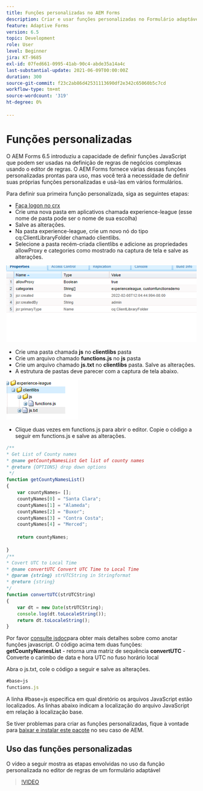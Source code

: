 ```yaml
---
title: Funções personalizadas no AEM Forms
description: Criar e usar funções personalizadas no Formulário adaptável
feature: Adaptive Forms
version: 6.5
topic: Development
role: User
level: Beginner
jira: KT-9685
exl-id: 07fed661-0995-41ab-90c4-abde35a14a4c
last-substantial-update: 2021-06-09T00:00:00Z
duration: 300
source-git-commit: f23c2ab86d42531113690df2e342c65060b5c7cd
workflow-type: tm+mt
source-wordcount: '319'
ht-degree: 0%

---
```


# Funções personalizadas

O AEM Forms 6.5 introduziu a capacidade de definir funções JavaScript que podem ser usadas na definição de regras de negócios complexas usando o editor de regras.
O AEM Forms fornece várias dessas funções personalizadas prontas para uso, mas você terá a necessidade de definir suas próprias funções personalizadas e usá-las em vários formulários.

Para definir sua primeira função personalizada, siga as seguintes etapas:
* [Faça logon no crx](http://localhost:4502/crx/de/index.jsp#/apps/experience-league/clientlibs)
* Crie uma nova pasta em aplicativos chamada experience-league (esse nome de pasta pode ser o nome de sua escolha)
* Salve as alterações.
* Na pasta experience-league, crie um novo nó do tipo cq:ClientLibraryFolder chamado clientlibs.
* Selecione a pasta recém-criada clientlibs e adicione as propriedades allowProxy e categories como mostrado na captura de tela e salve as alterações.

![client-lib](assets/custom-functions.png)
* Crie uma pasta chamada **js** no **clientlibs** pasta
* Crie um arquivo chamado **functions.js** no **js** pasta
* Crie um arquivo chamado **js.txt** no **clientlibs** pasta. Salve as alterações.
* A estrutura de pastas deve parecer com a captura de tela abaixo.

![Editor de regras](assets/folder-structure.png)

* Clique duas vezes em functions.js para abrir o editor.
Copie o código a seguir em functions.js e salve as alterações.

```javascript
/**
* Get List of County names
* @name getCountyNamesList Get list of county names
* @return {OPTIONS} drop down options 
 */
function getCountyNamesList()
{
    var countyNames= [];
    countyNames[0] = "Santa Clara";
    countyNames[1] = "Alameda";
    countyNames[2] = "Buxor";
    countyNames[3] = "Contra Costa";
    countyNames[4] = "Merced";

    return countyNames;

}
/**
* Covert UTC to Local Time
* @name convertUTC Convert UTC Time to Local Time
* @param {string} strUTCString in Stringformat
* @return {string}
*/
function convertUTC(strUTCString)
{
    var dt = new Date(strUTCString);
    console.log(dt.toLocaleString());
    return dt.toLocaleString();
}
```

Por favor [consulte jsdoc](https://jsdoc.app/index.html)para obter mais detalhes sobre como anotar funções javascript.
O código acima tem duas funções:
**getCountyNamesList** - retorna uma matriz de sequência
**convertUTC** - Converte o carimbo de data e hora UTC no fuso horário local

Abra o js.txt, cole o código a seguir e salve as alterações.

```javascript
#base=js
functions.js
```

A linha #base=js especifica em qual diretório os arquivos JavaScript estão localizados.
As linhas abaixo indicam a localização do arquivo JavaScript em relação à localização base.

Se tiver problemas para criar as funções personalizadas, fique à vontade para [baixar e instalar este pacote](assets/custom-functions.zip) no seu caso de AEM.

## Uso das funções personalizadas

O vídeo a seguir mostra as etapas envolvidas no uso da função personalizada no editor de regras de um formulário adaptável
>[!VIDEO](https://video.tv.adobe.com/v/340305?quality=12&learn=on)
